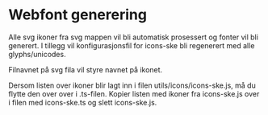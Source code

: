 # Webfont generering

Alle svg ikoner fra svg mappen vil bli automatisk prosessert og fonter vil bli generert.
I tillegg vil konfigurasjonsfil for icons-ske bli regenerert med alle glyphs/unicodes.

Filnavnet på svg fila vil styre navnet på ikonet.

Dersom listen over ikoner blir lagt inn i filen utils/icons/icons-ske.js, må du flytte den over over i .ts-filen. Kopier listen med ikoner fra icons-ske.js over i filen med icons-ske.ts og slett icons-ske.js.
